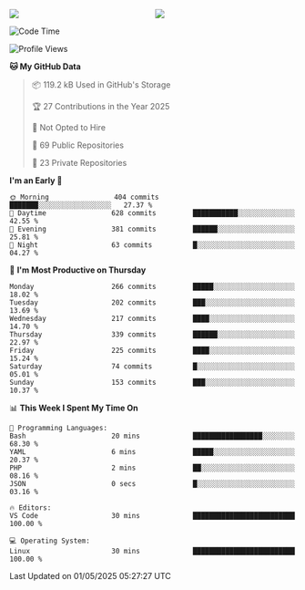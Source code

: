 <p style="display:flex;align-items:center;column-gap:0.5rem;" align="center">
  <img style="flex-grow:1;align-self:stretch;object-fit:cover;"  src ="https://github-readme-stats.vercel.app/api?username=gnoluv9x&show_icons=true&count_private=true&theme=chartreuse-dark&hide_border=true">
  <img style="flex-grow:1;align-self:stretch;object-fit:cover;"src ="https://github-readme-stats.vercel.app/api/top-langs/?username=gnoluv9x&layout=compact&hide_border=true&theme=chartreuse-dark&&langs_count=6&hide=jupyter%20notebook,tex,css,php&exclude_repo=Pacman-AI">
</p>

<!--START_SECTION:waka-->
![Code Time](http://img.shields.io/badge/Code%20Time-1%2C048%20hrs%207%20mins-blue)

![Profile Views](http://img.shields.io/badge/Profile%20Views-0-blue)

**🐱 My GitHub Data** 

> 📦 119.2 kB Used in GitHub's Storage 
 > 
> 🏆 27 Contributions in the Year 2025
 > 
> 🚫 Not Opted to Hire
 > 
> 📜 69 Public Repositories 
 > 
> 🔑 23 Private Repositories 
 > 
**I'm an Early 🐤** 

```text
🌞 Morning                404 commits         ███████░░░░░░░░░░░░░░░░░░   27.37 % 
🌆 Daytime                628 commits         ███████████░░░░░░░░░░░░░░   42.55 % 
🌃 Evening                381 commits         ██████░░░░░░░░░░░░░░░░░░░   25.81 % 
🌙 Night                  63 commits          █░░░░░░░░░░░░░░░░░░░░░░░░   04.27 % 
```
📅 **I'm Most Productive on Thursday** 

```text
Monday                   266 commits         █████░░░░░░░░░░░░░░░░░░░░   18.02 % 
Tuesday                  202 commits         ███░░░░░░░░░░░░░░░░░░░░░░   13.69 % 
Wednesday                217 commits         ████░░░░░░░░░░░░░░░░░░░░░   14.70 % 
Thursday                 339 commits         ██████░░░░░░░░░░░░░░░░░░░   22.97 % 
Friday                   225 commits         ████░░░░░░░░░░░░░░░░░░░░░   15.24 % 
Saturday                 74 commits          █░░░░░░░░░░░░░░░░░░░░░░░░   05.01 % 
Sunday                   153 commits         ███░░░░░░░░░░░░░░░░░░░░░░   10.37 % 
```


📊 **This Week I Spent My Time On** 

```text
💬 Programming Languages: 
Bash                     20 mins             █████████████████░░░░░░░░   68.30 % 
YAML                     6 mins              █████░░░░░░░░░░░░░░░░░░░░   20.37 % 
PHP                      2 mins              ██░░░░░░░░░░░░░░░░░░░░░░░   08.16 % 
JSON                     0 secs              █░░░░░░░░░░░░░░░░░░░░░░░░   03.16 % 

🔥 Editors: 
VS Code                  30 mins             █████████████████████████   100.00 % 

💻 Operating System: 
Linux                    30 mins             █████████████████████████   100.00 % 
```


 Last Updated on 01/05/2025 05:27:27 UTC
<!--END_SECTION:waka-->

